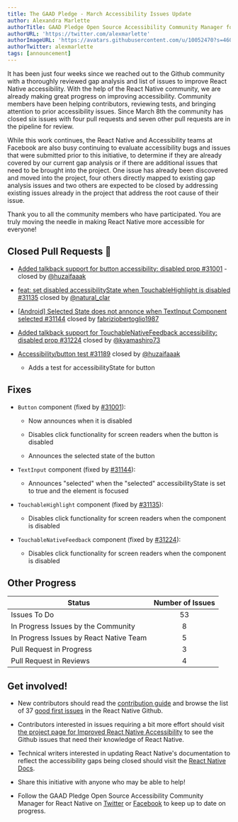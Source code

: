 ```yaml
---
title: The GAAD Pledge - March Accessibility Issues Update
author: Alexandra Marlette
authorTitle: GAAD Pledge Open Source Accessibility Community Manager for React Native
authorURL: 'https://twitter.com/alexmarlette'
authorImageURL: 'https://avatars.githubusercontent.com/u/10052470?s=460&u=7f2304cb929d1de703856717af86324c66728f3a&v=4'
authorTwitter: alexmarlette
tags: [announcement]
---
```


It has been just four weeks since we reached out to the Github community with a thoroughly reviewed gap analysis and list of issues to improve React Native accessibility. With the help of the React Native community, we are already making great progress on improving accessibility. Community members have been helping contributors, reviewing tests, and bringing attention to prior accessibility issues. Since March 8th the community has closed six issues with four pull requests and seven other pull requests are in the pipeline for review.

While this work continues, the React Native and Accessibility teams at Facebook are also busy continuing to evaluate accessibility bugs and issues that were submitted prior to this initiative, to determine if they are already covered by our current gap analysis or if there are additional issues that need to be brought into the project. One issue has already been discovered and moved into the project, four others directly mapped to existing gap analysis issues and two others are expected to be closed by addressing existing issues already in the project that address the root cause of their issue.

Thank you to all the community members who have participated. You are truly moving the needle in making React Native more accessible for everyone!

<!--truncate-->

## Closed Pull Requests 🎉

- [Added talkback support for button accessibility: disabled prop #31001](https://github.com/facebook/react-native/pull/31001) - closed by [@huzaifaaak ](https://twitter.com/huzaifaaak)

- [feat: set disabled accessibilityState when TouchableHighlight is disabled #31135](https://github.com/facebook/react-native/pull/31135) closed by [@natural_clar](https://twitter.com/natural_clar)

- [[Android] Selected State does not annonce when TextInput Component selected #31144](https://github.com/facebook/react-native/pull/31144) closed by [fabriziobertoglio1987](http://fabriziobertoglio1987)

- [Added talkback support for TouchableNativeFeedback accessibility: disabled prop #31224](https://github.com/facebook/react-native/pull/31224) closed by [@kyamashiro73](https://twitter.com/kyamashiro73)

- [Accessibility/button test #31189](https://github.com/facebook/react-native/pull/31189) closed by [@huzaifaaak ](https://twitter.com/huzaifaaak)

  - Adds a test for accessibilityState for button

## Fixes

- `Button` component (fixed by [#31001](https://github.com/facebook/react-native/pull/31001)):

  - Now announces when it is disabled

  - Disables click functionality for screen readers when the button is disabled

  - Announces the selected state of the button

- `TextInput` component (fixed by [#31144](https://github.com/facebook/react-native/pull/31144)):

  - Announces "selected" when the "selected" accessibilityState is set to true and the element is focused

- `TouchableHighlight` component (fixed by [#31135](https://github.com/facebook/react-native/pull/31135)):

  - Disables click functionality for screen readers when the component is disabled
  
- `TouchableNativeFeedback` component (fixed by [#31224](https://github.com/facebook/react-native/pull/31224)):

  - Disables click functionality for screen readers when the component is disabled

## Other Progress

| Status                                  | Number of Issues |
| --------------------------------------- | :--------------: |
| Issues To Do                            |        53        |
| In Progress Issues by the Community     |        8         |
| In Progress Issues by React Native Team |        5         |
| Pull Request in Progress                |        3         |
| Pull Request in Reviews                 |        4         |

## Get involved!

- New contributors should read the [contribution guide](https://github.com/facebook/react-native/blob/master/CONTRIBUTING.md) and browse the list of 37 [good first issues](https://github.com/facebook/react-native/issues?q=is%3Aopen+is%3Aissue+label%3A%22Good+first+issue%22+label%3AAccessibility) in the React Native Github.

- Contributors interested in issues requiring a bit more effort should visit [the project page for Improved React Native Accessibility](https://github.com/facebook/react-native/projects/15) to see the Github issues that need their knowledge of React Native.

- Technical writers interested in updating React Native's documentation to reflect the accessibility gaps being closed should visit the [React Native Docs](https://github.com/facebook/react-native-website#-overview).

- Share this initiative with anyone who may be able to help!

- Follow the GAAD Pledge Open Source Accessibility Community Manager for React Native on [Twitter](https://twitter.com/alexmarlette) or [Facebook](https://www.facebook.com/React-Native-Open-Source-Accessibility-Community-Manager-102732258549941) to keep up to date on progress.
